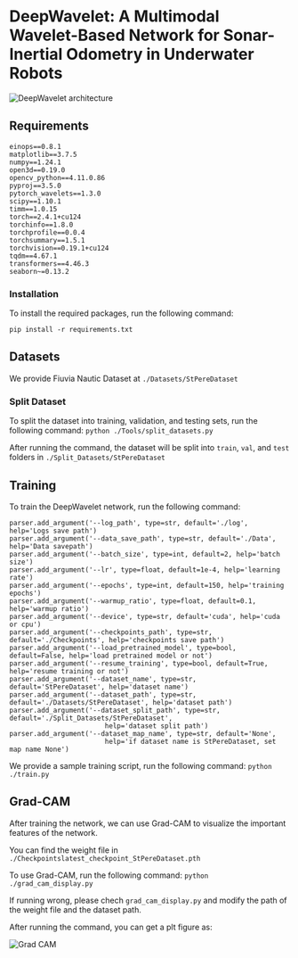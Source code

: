 # DeepWavelet: A Multimodal Wavelet-Based Network for Sonar-Inertial Odometry in Underwater Robots

![DeepWavelet architecture](https://cdn.jsdelivr.net/gh/StarTeardrop/DeepWavelet@main/Images/framework.png)

## Requirements
```
einops==0.8.1
matplotlib==3.7.5
numpy==1.24.1
open3d==0.19.0
opencv_python==4.11.0.86
pyproj==3.5.0
pytorch_wavelets==1.3.0
scipy==1.10.1
timm==1.0.15
torch==2.4.1+cu124
torchinfo==1.8.0
torchprofile==0.0.4
torchsummary==1.5.1
torchvision==0.19.1+cu124
tqdm==4.67.1
transformers==4.46.3
seaborn~=0.13.2
```

### Installation
To install the required packages, run the following command:

    pip install -r requirements.txt

## Datasets
We provide Fiuvia Nautic Dataset at `./Datasets/StPereDataset`

### Split Dataset
To split the dataset into training, validation, and testing sets, run the following command: 
`python ./Tools/split_datasets.py`

After running the command, the dataset will be split into `train`, `val`, and `test` folders in `./Split_Datasets/StPereDataset`

## Training
To train the DeepWavelet network, run the following command:
```
parser.add_argument('--log_path', type=str, default='./log', help='Logs save path')
parser.add_argument('--data_save_path', type=str, default='./Data', help='Data savepath')
parser.add_argument('--batch_size', type=int, default=2, help='batch size')
parser.add_argument('--lr', type=float, default=1e-4, help='learning rate')
parser.add_argument('--epochs', type=int, default=150, help='training epochs')
parser.add_argument('--warmup_ratio', type=float, default=0.1, help='warmup ratio')
parser.add_argument('--device', type=str, default='cuda', help='cuda or cpu')
parser.add_argument('--checkpoints_path', type=str, default='./Checkpoints', help='checkpoints save path')
parser.add_argument('--load_pretrained_model', type=bool, default=False, help='load pretrained model or not')
parser.add_argument('--resume_training', type=bool, default=True, help='resume training or not')
parser.add_argument('--dataset_name', type=str, default='StPereDataset', help='dataset name')
parser.add_argument('--dataset_path', type=str, default='./Datasets/StPereDataset', help='dataset path')
parser.add_argument('--dataset_split_path', type=str, default='./Split_Datasets/StPereDataset',
                        help='dataset split path')
parser.add_argument('--dataset_map_name', type=str, default='None',
                        help='if dataset name is StPereDataset, set map name None')
```

We provide a sample training script, run the following command:
`python ./train.py`

## Grad-CAM
After training the network, we can use Grad-CAM to visualize the important features of the network. 

You can find the weight file in `./Checkpointslatest_checkpoint_StPereDataset.pth`

To use Grad-CAM, run the following command:
`python ./grad_cam_display.py`

If running wrong, please chech `grad_cam_display.py` and modify the path of the weight file and the dataset path.

After running the command, you can get a plt figure as:

![Grad CAM](Images/cam.png)





